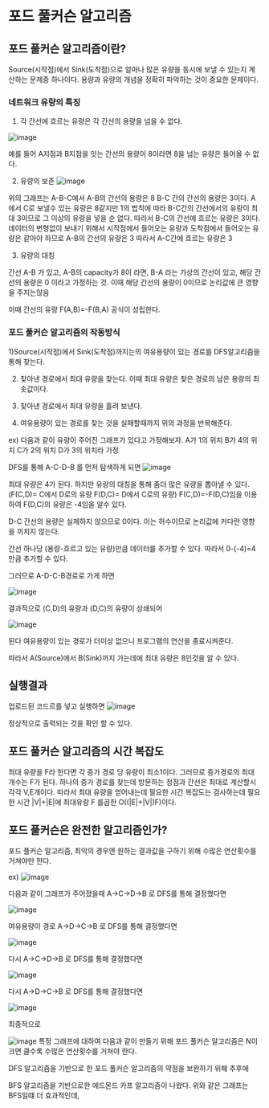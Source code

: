# 포드 풀커슨 알고리즘


## 포드 풀커슨 알고리즘이란?

Source(시작점)에서 Sink(도착점)으로  얼마나 많은 유량을 동시에 보낼 수 있는지 계산하는 문제중 하나이다. 용량과 유량의 개념을 정확히 파악하는 것이 중요한 문제이다.

### 네트워크 유량의 특징

1) 각 간선에 흐르는 유량은 각 간선의 용량을 넘을 수 없다.

![image](https://user-images.githubusercontent.com/100903674/164578818-0783e885-02fa-4b5d-abe2-2c83e7d9464b.png)

예를 들어 A지점과  B지점을 잇는 간선의 용량이 8이라면 8을 넘는 유량은 들어올 수 없다.

2) 유량의 보존
![image](https://user-images.githubusercontent.com/100903674/164579861-0ae7b09d-e747-42b1-8d2b-5ab02ed20460.png)

위의 그래프는 A-B-C에서 A-B의 간선의 용량은 8 B-C 간의 간선의 용량은 3이다. A에서 C로 보낼수 있는 유량은 8같지만 1의 법칙에 따라  B-C간의 간선에서의
유량이 최대 3이므로 그 이상의 유량을 넣을 순 없다. 따라서 B-C의 간선에 흐르는 유량은 3이다. 데이터의 변형없이 보내기 위해서 시작점에서 들어오는 유량과 도착점에서 들어오는 유량은 같아야 하므로 A-B의 간선의 유량은 3 따라서 A-C간에 흐르는 유량은 3


3) 유량의 대칭

간선 A-B  가 있고, A-B의 capacity가 8이 라면, B-A 라는 가상의 간선이 있고, 해당 간선의 용량은 0 이라고 가정하는 것. 이때 해당 간선의 용량이 0이므로 논리값에 큰 영향을 주지는않음

이때 간선의 유량 F(A,B)=-F(B,A)  공식이 성립한다.

### 포드 풀커슨 알고리즘의 작동방식

1)Source(시작점)에서  Sink(도착점)까지는의 여유용량이 있는 경로를 DFS알고리즘을 통해 찾는다. 


2) 찾아낸 경로에서 최대 유량을 찾는다. 이때 최대 유량은 찾은 경로의 남은 용량의 최솟값이다.

3) 찾아낸 경로에서 최대 유량을 흘려 보낸다.

4) 여유용량이 있는 경로를 찾는 것을 실패할때까지 위의 과정을 반복해준다.

ex) 다음과 같이 유량이 주어진 그래프가 있다고 가정해보자.
A가 1의 위치 B가 4의 위치 C가 2의 위치  D가 3의 위치라 가정



DFS를 통해 A-C-D-B 를 먼저 탐색하게 되면
![image](https://user-images.githubusercontent.com/100903674/164612935-4e6957f9-0ade-4b27-8130-625a572df5fd.png)

최대 유량은 4가 된다. 하지만 유량의 대칭을 통해 좀더 많은 유량을 뽑아낼 수 있다. (F(C,D)= C에서 D로의 유량 F(D,C)= D에서 C로의 유량) 
F(C,D)=-F(D,C)임을 이용하여 F(D,C)의 유량은 -4임을 알수 있다. 


D-C 간선의 용량은 실제하지 않으므로 0이다. 이는 허수이므로 논리값에 커다란 영향을 끼치지 않는다.

간선 하나당 (용량-흐르고 있는 유량)만큼 데이터를 추가할 수 있다.
따라서 0-(-4)=4만큼 추가할 수 있다.

그러므로 A-D-C-B경로로 가게 하면 

![image](https://user-images.githubusercontent.com/100903674/164725374-aa293af8-9437-4931-b4cd-be931a2c1626.png)


결과적으로 (C,D)의 유량과 (D,C)의 유량이 상쇄되어 

![image](https://user-images.githubusercontent.com/100903674/164725446-854acf63-e498-411c-aa48-b62bff66db0c.png)


된다 여유용량이 있는 경로가 더이상 없으니 프로그램의 연산을 종료시켜준다.

따라서 A(Source)에서 B(Sink)까지 가는데에 최대 유량은 8인것을 알 수 있다.


## 실행결과
업로드된 코드르를 넣고 실행하면
![image](https://user-images.githubusercontent.com/100903674/164619759-1d22d5d4-fe84-4a4b-bca2-07591aaa9ea1.png)

정상적으로 출력되는 것을 확인 할 수 있다.




## 포드 풀커슨 알고리즘의 시간 복잡도

최대 유량을 F라 한다면 각 증가 경로 당 유량이 최소1이다. 그러므로 증가경로의 최대 개수는 F가 된다. 
하나의 증가 경로를 찾는데 방문하는 정점과 간선은 최대로 계산할시 각각 V,E개이다. 따라서 최대 유량을 얻어내는데 필요한 시간 복잡도는 검사하는데 필요한 시간 |V|+|E|에 최대유랑 F 를곱한
O((|E|+|V|)F)이다. 

## 포드 풀커슨은 완전한 알고리즘인가?

포드 풀커슨 알고리즘, 최악의 경우엔 원하는 결과값을 구하기 위해 수많은 연산횟수를 거쳐야만 한다.



ex)
![image](https://user-images.githubusercontent.com/100903674/164723339-3f4f137a-09ec-4c18-9964-70be862e9496.png)



다음과 같이 그래프가 주어졌을때 A->C->D->B 로 DFS를 통해 결정했다면

![image](https://user-images.githubusercontent.com/100903674/164725998-f96fe928-1daf-45e8-b890-3a12df4218e9.png)


여유용량이 경로 A->D->C->B 로 DFS를 통해 결정했다면

![image](https://user-images.githubusercontent.com/100903674/164726432-ea764eb2-92de-4766-abbe-48e6ab1f4a61.png)



  다시 A->C->D->B 로 DFS를 통해 결정했다면

![image](https://user-images.githubusercontent.com/100903674/164727052-184d4979-4b7a-420a-8271-b6f73a231a8d.png)

다시 A->D->C->B 로 DFS를 통해 결정했다면

![image](https://user-images.githubusercontent.com/100903674/164727318-0fbddc26-a318-41ac-8295-75ddfe949da0.png)





최종적으로

![image](https://user-images.githubusercontent.com/100903674/164727696-cc7e4add-381e-498d-80bc-cce7ccddcb7f.png)
특정 그래프에 대하여 다음과 같이 만들기 위해 포드 풀커슨 알고리즘은 N이 크면 클수록 수많은 연산횟수를 거쳐야 한다.

DFS 알고리즘을 기반으로 한 포드 풀커슨 알고리즘의 약점을 보완하기 위해 추후에

BFS 알고리즘을 기반으로한 에드몬드 카프 알고리즘이 나왔다. 위와 같은 그래프는 BFS일떄 더 효과적인데,









